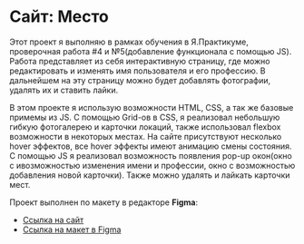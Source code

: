 # Сайт: Место

Этот проект я выполняю в рамках обучения в Я.Практикуме, проверочная работа #4 и №5(добавление функционала с помощью JS).
Работа представляет из себя интерактивную страницу, где можно редактировать и изменять имя пользователя и его профессию. В дальнейшем на эту страницу можно будет добавлять фотографии, удалять их и ставить лайки.

В этом проекте я использую возможности HTML, CSS, а так же базовые примемы из JS. С помощью Grid-ов в CSS, я реализовал небольшую гибкую фотогалерею и карточки локаций, также использовал flexbox возможности в некоторых местах. На сайте присутствуют несколько hover эффектов, все hover эффекты имеют анимацию смены состояния. С помощью JS я реализовал возможность появления pop-up окон(окно с ивозможностью изменения имени и профессии, окно с возможностью добавления новой карточки). Также можно удалять и лайкать карточки мест.

Проект выполнен по макету в редакторе **Figma**:
* [Ссылка на сайт](https://nikulinalexey.github.io/mesto/)
* [Ссылка на макет в Figma](https://www.figma.com/file/2cn9N9jSkmxD84oJik7xL7/JavaScript.-Sprint-4?node-id=0%3A1)
